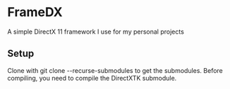 # FrameDX
A simple DirectX 11 framework I use for my personal projects

## Setup
Clone with git clone --recurse-submodules to get the submodules.
Before compiling, you need to compile the DirectXTK submodule.
